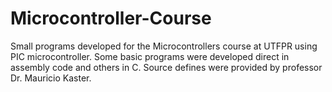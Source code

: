 # Microcontroller-Course
Small programs developed for the Microcontrollers course at UTFPR using PIC microcontroller. Some basic programs were developed direct in assembly code and others in C. Source defines were provided by professor Dr. Mauricio Kaster.
